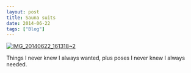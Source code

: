 ```yaml
---
layout: post
title: Sauna suits
date: 2014-06-22
tags: ["Blog"]
---
```


[![IMG_20140622_161318~2](IMG_20140622_1613182-1024x768.jpg)](http://unterbahn.com/wp-content/uploads/2014/06/IMG_20140622_1613182.jpg)

Things I never knew I always wanted, plus poses I never knew I always needed.